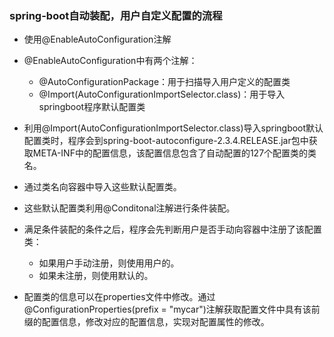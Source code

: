 ### spring-boot自动装配，用户自定义配置的流程

- 使用@EnableAutoConfiguration注解

- @EnableAutoConfiguration中有两个注解：
  - @AutoConfigurationPackage：用于扫描导入用户定义的配置类
  - @Import(AutoConfigurationImportSelector.class)：用于导入springboot程序默认配置类
- 利用@Import(AutoConfigurationImportSelector.class)导入springboot默认配置类时，程序会到spring-boot-autoconfigure-2.3.4.RELEASE.jar包中获取META-INF中的配置信息，该配置信息包含了自动配置的127个配置类的类名。
- 通过类名向容器中导入这些默认配置类。
- 这些默认配置类利用@Conditonal注解进行条件装配。
- 满足条件装配的条件之后，程序会先判断用户是否手动向容器中注册了该配置类：
  - 如果用户手动注册，则使用用户的。
  - 如果未注册，则使用默认的。
- 配置类的信息可以在properties文件中修改。通过@ConfigurationProperties(prefix = "mycar")注解获取配置文件中具有该前缀的配置信息，修改对应的配置信息，实现对配置属性的修改。


